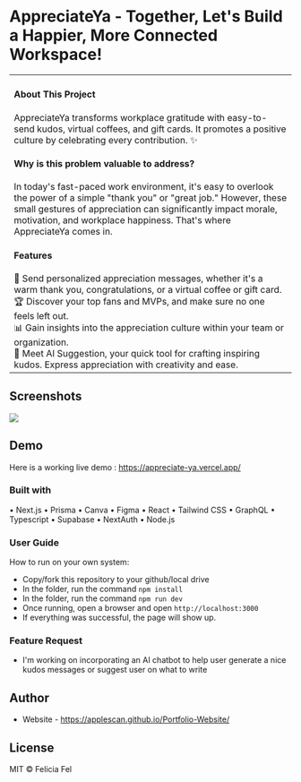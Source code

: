 # AppreciateYa - Together, Let's Build a Happier, More Connected Workspace!
<table>
<tr>
<td>

<h4>About This Project</h4>

AppreciateYa transforms workplace gratitude with easy-to-send kudos, virtual coffees, and gift cards. It promotes a positive culture by celebrating every contribution. ✨

<h4>Why is this problem valuable to address?</h4>

In today's fast-paced work environment, it's easy to overlook the power of a simple "thank you" or "great job." However, these small gestures of appreciation can significantly impact morale, motivation, and workplace happiness. That's where AppreciateYa comes in.

<h4>Features</h4>
💌 Send personalized appreciation messages, whether it's a warm thank you, congratulations, or a virtual coffee or gift card. <br>
🏆 Discover your top fans and MVPs, and make sure no one feels left out. <br>
📊 Gain insights into the appreciation culture within your team or organization. <br>
🤖 Meet AI Suggestion, your quick tool for crafting inspiring kudos. Express appreciation with creativity and ease.

</td>
</tr>
</table>

## Screenshots
![](https://github.com/applescan/appreciate.ya/blob/main/appreciateYa.jpg)


## Demo
Here is a working live demo :  https://appreciate-ya.vercel.app/


### Built with
•	Next.js
•	Prisma
•	Canva
•	Figma
•	React
•	Tailwind CSS
•	GraphQL
•	Typescript
•	Supabase
•	NextAuth
•	Node.js

### User Guide
How to run on your own system:
- Copy/fork this repository to your github/local drive
- In the folder, run the command ``npm install``
- In the folder, run the command ``npm run dev``
- Once running, open a browser and open ``http://localhost:3000``
- If everything was successful, the page will show up.

### Feature Request
- I'm working on incorporating an AI chatbot to help user generate a nice kudos messages or suggest user on what to write 

## Author

- Website - https://applescan.github.io/Portfolio-Website/

## License

MIT © Felicia Fel

